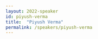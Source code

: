 ```yaml
---
layout: 2022-speaker
id: piyush-verma
title:  "Piyush Verma"
permalink: /speakers/piyush-verma
---
```

